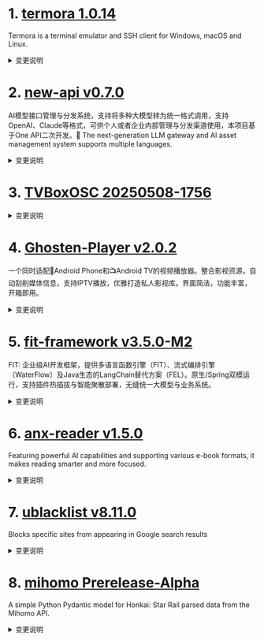 
# 1. [termora 1.0.14](https://github.com/TermoraDev/termora/releases/tag/1.0.14)  
Termora is a terminal emulator and SSH client for Windows, macOS and Linux.
<details>
<summary>变更说明</summary>

### New features/Updates

- Support RDP protocol 
- Highlighter keywords support regex 
- Support for compression algorithms 
- Support for xterm CBT 
- Scroll to the bottom after pressed any key 


### Bug fixes

- Fix snippet `\` characters 
- Fix snippet i18n 

----

### 新功能/更新

- 支持 RDP 协议 
- 高亮关键词支持正则 
- 支持压缩算法 
- 支持 xterm CBT 
- 任意键按下后滚动到底部 

### 问题修复

- 修复代码片段 `\` 字符 
- 修复代码片段 i18n 
  

</details>

# 2. [new-api v0.7.0](https://github.com/QuantumNous/new-api/releases/tag/v0.7.0)  
AI模型接口管理与分发系统，支持将多种大模型转为统一格式调用，支持OpenAI、Claude等格式，可供个人或者企业内部管理与分发渠道使用，本项目基于One API二次开发。🍥 The next-generation LLM gateway and AI asset management system supports multiple languages.
<details>
<summary>变更说明</summary>

## What's Changed
* feat: support thinking suffix for vertex gemini channel  
* feat: support /v1/responses API  
* fix: EditUser text error  
* feat: add original password verification when changing password  
* fix: Redis limit ignoring max eq 0  
* feat: implement OpenAI responses built-in tool tracking  
* feat: support model mapping chain 【支持链式模型重定向】  
* fix: gemini response json schema  
* fix: correct error messages for dall-e models size parameters  
* Fix grok-2-image request error  
* fix: tool quota calculate  

## New Contributors
*  made their first contribution in 
*  made their first contribution in 
*  made their first contribution in 
*  made their first contribution in 
*  made their first contribution in 

**Full Changelog**:   

</details>

# 3. [TVBoxOSC 20250508-1756](https://github.com/o0HalfLife0o/TVBoxOSC/releases/tag/20250508-1756)  

<details>
<summary>变更说明</summary>

Credit: 
Commit: 117fa9593ba22b2e81c21b87303ec1981f830d89
Changelog:
```
解决部分盒子不能正常筛选分类的问题

```
  

</details>

# 4. [Ghosten-Player v2.0.2](https://github.com/GhostenEditor/Ghosten-Player/releases/tag/v2.0.2)  
一个同时适配📱Android Phone和📺Android TV的视频播放器。整合影视资源，自动刮削媒体信息，支持IPTV播放，优雅打造私人影视库。界面简洁，功能丰富，开箱即用。
<details>
<summary>变更说明</summary>

> 如果项目对您有帮助，就请给颗吧。
> 请我喝咖啡(支持作者) ☕️ 
> QQ群 1033449405

## 🐞Bug Fixed

1. 无法直接播放网盘中的媒体
2. 因默认端口被占用导致启动失败
3. 搜索区分大小写 

## What's Changed
* Releases/v2.0.2  


**Full Changelog**:   

</details>

# 5. [fit-framework v3.5.0-M2](https://github.com/ModelEngine-Group/fit-framework/releases/tag/v3.5.0-M2)  
FIT: 企业级AI开发框架，提供多语言函数引擎（FIT）、流式编排引擎（WaterFlow）及Java生态的LangChain替代方案（FEL）。原生/Spring双模运行，支持插件热插拔与智能聚散部署，无缝统一大模型与业务系统。
<details>
<summary>变更说明</summary>

## 这是 FIT Framework 社区 3.5.0 版本的第二个里程碑的发布！
#
## FIT 函数平台
#
### ✨ 升级优化

* 支持 mybatis 配置自动下划线转驼峰  
* 添加 fit-security-simple 插件  
* 捕获流式调用报错信息  
* 升级 python 依赖三方包的版本  
#
### ✅ 问题修复

* 修复校验泛型元素为空时的错误  
* 修复 http 进行流式下载时，status code 返回 0 导致链接中断的问题  
* 修复广播模式下如果 genericable 无返回值时的报错问题  
#
## Waterflow 流调度平台
#
### 🚀 功能特性

* 支持 FIT for Java 插件自动扫描并生成工具元数据。
#
### ✨ 升级优化

* 修改 ohscript 生成随机 uuid 方式提升性能  
#
## Elsa 图形编辑平台
#
### 🚀 功能特性
#
#### 核心框架 (elsa)

* 图形具备统一的抽象数据结构。
   * Graph、Page、Shape 结构通用于任意业务场景。
   * 全链路 JSON 序列化能力，兼容任何持久化存储方案。

* 支持拖拽式流程编排。
   * 支持图形拖拽和画布拖拽，并提供节点整理和一键显示所有节点的能力。
#
#### 前端应用 (elsa-react)

* 集成 React 的能力。
   * 基于 Context 的上下文传递机制。
   * 节点渲染缓存：React.memo + 自定义 shouldComponentUpdate。

* 集成 Ant Design 的能力。
   * 基于 Form 组件的实时校验提示系统。
   * 基于 Tree 组件封装的节点上下文观察者机制。
#
## ❤️ 贡献者

*  made their first contribution in 
*  made their first contribution in 

以及感谢所有为此次发布做出贡献的人：

            

</details>

# 6. [anx-reader v1.5.0](https://github.com/Anxcye/anx-reader/releases/tag/v1.5.0)  
Featuring powerful AI capabilities and supporting various e-book formats, it makes reading smarter and more focused. 
<details>
<summary>变更说明</summary>

## 1.5.0
- Feat: Cache in-app purchase status(, )
- Feat: Name a group
- Feat: E-ink mode
- Feat: Add DeepL translation service(, )
- Feat: Edit notes in list
- Feat: Download all books
- L10n: Add Arabic and German language
- Feat: Download remote files on demand
- Feat: Release local space
- Feat: Add share excerpt card
- Feat: Notes in list can be shared as cards
- Fix: Incorrect click position detection on macOS
- Fix: Sort menu sometimes fails to open
- Fix: WebDAV Unauthorized
- Fix: Optimize book opening speed
- Fix: Touchpad cannot scroll(, )
- Fix: Edge TTS when network exception, it will stop reading

- 新增：缓存内购状态(, )
- 新增：书籍分组支持命名
- 新增：E-ink 模式
- 新增：DeepL 翻译服务(, )
- 新增：笔记列表可以编辑笔记
- 新增：下载所有书籍文件
- L10n: 新增阿拉伯语和德语
- 新增：按需下载远程的文件
- 新增：释放本地空间功能
- 新增：通过卡片的方式分享划线笔记
- 新增：笔记列表的笔记可以以卡片的形式分享
- 修复：macOS 端无法正确判断点击位置的问题
- 修复：排序菜单有时无法打开的问题
- 修复：WebDAV提示未授权
- 修复：优化打开书籍速度
- 修复：触摸板无法滚动(, )
- 修复：Edge TTS 朗读时，网络异常时会停止朗读的问题  

</details>

# 7. [ublacklist v8.11.0](https://github.com/iorate/ublacklist/releases/tag/v8.11.0)  
Blocks specific sites from appearing in Google search results
<details>
<summary>变更说明</summary>

##  (2025-05-07)
#

### Bug Fixes

* **locales:** update German translation  
#

### Features

* add experimental SERPINFO mode  
* **searx:** add searxng instance  
* **yandex:** add support for yandex.ru  




---
This release is also available on:
- 
-   

</details>

# 8. [mihomo Prerelease-Alpha](https://github.com/MetaCubeX/mihomo/releases/tag/Prerelease-Alpha)  
A simple Python Pydantic model for Honkai: Star Rail parsed data from the Mihomo API.
<details>
<summary>变更说明</summary>

Release created at  Wed May  7 18:30:49 CST 2025
Synchronize Alpha branch code updates, keeping only the latest version
<br>



  

</details>

